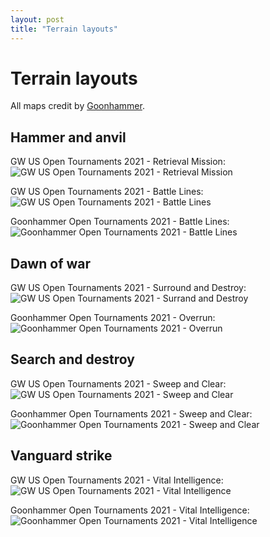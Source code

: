 ```yaml
---
layout: post
title: "Terrain layouts"
---
```


# Terrain layouts

All maps credit by [Goonhammer](https://goonhammer.com).


## Hammer and anvil

GW US Open Tournaments 2021 - Retrieval Mission:
![GW US Open Tournaments 2021 - Retrieval Mission](/assets/img/GW_retrieval_mission-750x550.png)

GW US Open Tournaments 2021 - Battle Lines:
![GW US Open Tournaments 2021 - Battle Lines](/assets/img/GW_battle_lines.png)

Goonhammer Open Tournaments 2021 - Battle Lines:
![Goonhammer Open Tournaments 2021 - Battle Lines](/assets/img/GHO_BatLinesRetrieval-750x550.png)


## Dawn of war

GW US Open Tournaments 2021 - Surround and Destroy:
![GW US Open Tournaments 2021 - Surrand and Destroy](/assets/img/GW_surrounddestroy-750x550.png)

Goonhammer Open Tournaments 2021 - Overrun:
![Goonhammer Open Tournaments 2021 - Overrun](/assets/img/GHO_Overrun_SD-750x550.png)


## Search and destroy

GW US Open Tournaments 2021 - Sweep and Clear:
![GW US Open Tournaments 2021 - Sweep and Clear](/assets/img/GW_sweepclear-750x550.png)

Goonhammer Open Tournaments 2021 - Sweep and Clear:
![Goonhammer Open Tournaments 2021 - Sweep and Clear](/assets/img/GHO_SweepClear-750x550.png)


## Vanguard strike

GW US Open Tournaments 2021 - Vital Intelligence:
![GW US Open Tournaments 2021 - Vital Intelligence](/assets/img/GW_Vital_Intelligence-750x550.png)

Goonhammer Open Tournaments 2021 - Vital Intelligence:
![Goonhammer Open Tournaments 2021 - Vital Intelligence](/assets/img/GHO_VitalIntel-750x550.png)
